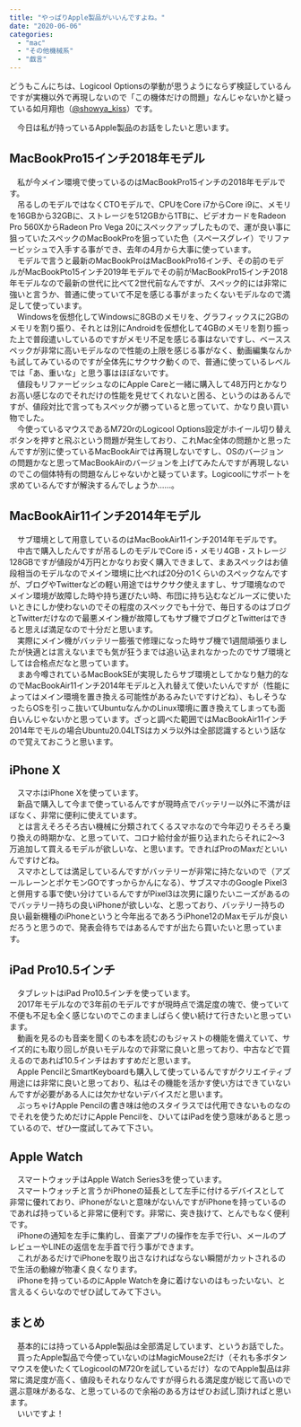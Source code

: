 ```yaml
---
title: "やっぱりApple製品がいいんですよね。"
date: "2020-06-06"
categories: 
  - "mac"
  - "その他機械系"
  - "戯言"
---
```


どうもこんにちは、Logicool Optionsの挙動が思うようにならず検証しているんですが実機以外で再現しないので「この機体だけの問題」なんじゃないかと疑っている如月翔也（[@showya\_kiss](http://twitter.com/showya_kiss)）です。  
  
　今日は私が持っているApple製品のお話をしたいと思います。  

## MacBookPro15インチ2018年モデル

　私が今メイン環境で使っているのはMacBookPro15インチの2018年モデルです。  
　吊るしのモデルではなくCTOモデルで、CPUをCore i7からCore i9に、メモリを16GBから32GBに、ストレージを512GBから1TBに、ビデオカードをRadeon Pro 560XからRadeon Pro Vega 20にスペックアップしたもので、運が良い事に狙っていたスペックのMacBookProを狙っていた色（スペースグレイ）でリファービッシュで入手する事ができ、去年の4月から大事に使っています。  
　モデルで言うと最新のMacBookProはMacBookPro16インチ、その前のモデルがMacBookPto15インチ2019年モデルでその前がMacBookPro15インチ2018年モデルなので最新の世代に比べて2世代前なんですが、スペック的には非常に強いと言うか、普通に使っていて不足を感じる事がまったくないモデルなので満足して使っています。  
　Windowsを仮想化してWindowsに8GBのメモリを、グラフィックスに2GBのメモリを割り振り、それとは別にAndroidを仮想化して4GBのメモリを割り振った上で普段遣いしているのですがメモリ不足を感じる事はないですし、ベーススペックが非常に高いモデルなので性能の上限を感じる事がなく、動画編集なんかも試してみているのですが全体先にサクサク動くので、普通に使っているレベルでは「あ、重いな」と思う事はほぼないです。  
　値段もリファービッシュなのにApple Careと一緒に購入して48万円とかなりお高い感じなのでそれだけの性能を見せてくれないと困る、というのはあるんですが、値段対比で言ってもスペックが勝っていると思っていて、かなり良い買い物でした。  
　今使っているマウスであるM720rのLogicool Options設定がホイール切り替えボタンを押すと飛ぶという問題が発生しており、これMac全体の問題かと思ったんですが別に使っているMacBookAirでは再現しないですし、OSのバージョンの問題かなと思ってMacBookAirのバージョンを上げてみたんですが再現しないのでこの個体特有の問題なんじゃないかと疑っています。Logicoolにサポートを求めているんですが解決するんでしょうか……。  

## MacBookAir11インチ2014年モデル

　サブ環境として用意しているのはMacBookAir11インチ2014年モデルです。  
　中古で購入したんですが吊るしのモデルでCore i5・メモリ4GB・ストレージ128GBですが値段が4万円とかなりお安く購入できまして、まあスペックはお値段相当のモデルなのでメイン環境に比べれば20分の1くらいのスペックなんですが、ブログやTwitterなどの軽い用途ではサクサク使えますし、サブ環境なのでメイン環境が故障した時や持ち運びたい時、布団に持ち込むなどルーズに使いたいときにしか使わないのでその程度のスペックでも十分で、毎日するのはブログとTwitterだけなので最悪メイン機が故障してもサブ機でブログとTwitterはできると思えば満足なので十分だと思います。  
　実際にメイン機がバッテリー膨張で修理になった時サブ機で1週間頑張りましたが快適とは言えないまでも気が狂うまでは追い込まれなかったのでサブ環境としては合格点だなと思っています。  
　まあ今噂されているMacBookSEが実現したらサブ環境としてかなり魅力的なのでMacBookAir11インチ2014年モデルと入れ替えて使いたいんですが（性能によってはメイン環境を置き換える可能性があるみたいですけどね）、もしそうなったらOSを引っこ抜いてUbuntuなんかのLinux環境に置き換えてしまっても面白いんじゃないかと思っています。ざっと調べた範囲ではMacBookAir11インチ2014年でモルの場合Ubuntu20.04LTSはカメラ以外は全部認識するという話なので覚えておこうと思います。  

## iPhone X

　スマホはiPhone Xを使っています。  
　新品で購入して今まで使っているんですが現時点でバッテリー以外に不満がほぼなく、非常に便利に使えています。  
　とは言えそろそろ古い機械に分類されてくるスマホなので今年辺りそろそろ乗り換えの時期かな、と思っていて、コロナ給付金が振り込まれたらそれに2〜3万追加して買えるモデルが欲しいな、と思います。できればProのMaxだといいんですけどね。  
　スマホとしては満足しているんですがバッテリーが非常に持たないので（アズールレーンとポケモンGOですっからかんになる）、サブスマホのGoogle Pixel3と併用する事で使い分けているんですがPixel3は次男に譲りたいニーズがあるのでバッテリー持ちの良いiPhoneが欲しいな、と思っており、バッテリー持ちの良い最新機種のiPhoneというと今年出るであろうiPhone12のMaxモデルが良いだろうと思うので、発表会待ちではあるんですが出たら買いたいと思っています。  

## iPad Pro10.5インチ

　タブレットはiPad Pro10.5インチを使っています。  
　2017年モデルなので3年前のモデルですが現時点で満足度の塊で、使っていて不便も不足も全く感じないのでこのまましばらく使い続けて行きたいと思っています。  
　動画を見るのも音楽を聞くのも本を読むのもジャストの機能を備えていて、サイズ的にも取り回しが良いモデルなので非常に良いと思っており、中古などで買えるのであれば10.5インチはおすすめだと思います。  
　Apple PencilとSmartKeyboardも購入して使っているんですがクリエイティブ用途には非常に良いと思っており、私はその機能を活かす使い方はできていないんですが必要がある人には欠かせないデバイスだと思います。  
　ぶっちゃけApple Pencilの書き味は他のスタイラスでは代用できないものなのでそれを使うためだけにApple Pencilを、ひいてはiPadを使う意味があると思っているので、ぜひ一度試してみて下さい。  

## Apple Watch

　スマートウォッチはApple Watch Series3を使っています。  
　スマートウォッチと言うかiPhoneの延長として左手に付けるデバイスとして非常に優れており、iPhoneがないと意味がないんですがiPhoneを持っているのであれば持っていると非常に便利です。非常に、突き抜けて、とんでもなく便利です。  
　iPhoneの通知を左手に集約し、音楽アプリの操作を左手で行い、メールのプレビューやLINEの返信を左手首で行う事ができます。  
　これがあるだけでiPhoneを取り出さなければならない瞬間がカットされるので生活の動線が物凄く良くなります。  
　iPhoneを持っているのにApple Watchを身に着けないのはもったいない、と言えるくらいなのでぜひ試してみて下さい。  

## まとめ

　基本的には持っているApple製品は全部満足しています、というお話でした。  
　買ったApple製品で今使っていないのはMagicMouse2だけ（それも多ボタンマウスを使いたくてLogicoolのM720rを試しているだけ）なのでApple製品は非常に満足度が高く、値段もそれなりなんですが得られる満足度が総じて高いので選ぶ意味があるな、と思っているので余裕のある方はぜひお試し頂ければと思います。  
　いいですよ！
